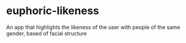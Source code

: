 # euphoric-likeness
An app that highlights the likeness of the user with people of the same gender, based of facial structure
